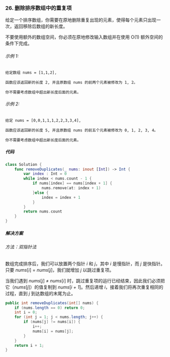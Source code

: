 
### 26. 删除排序数组中的重复项

给定一个排序数组，你需要在原地删除重复出现的元素，使得每个元素只出现一次，返回移除后数组的新长度。

不要使用额外的数组空间，你必须在原地修改输入数组并在使用 O(1) 额外空间的条件下完成。

###### 示例 1:

```
给定数组 nums = [1,1,2], 

函数应该返回新的长度 2, 并且原数组 nums 的前两个元素被修改为 1, 2。 

你不需要考虑数组中超出新长度后面的元素。
```

###### 示例 2:

```
给定 nums = [0,0,1,1,1,2,2,3,3,4],

函数应该返回新的长度 5, 并且原数组 nums 的前五个元素被修改为 0, 1, 2, 3, 4。

你不需要考虑数组中超出新长度后面的元素。
```

##### 代码

``` swift
class Solution {
    func removeDuplicates(_ nums: inout [Int]) -> Int {
        var index : Int = 0
        while index < nums.count - 1 {
            if nums[index] == nums[index + 1] {
                nums.remove(at: index + 1)
            }else {
                index = index + 1
            }
        }
        return nums.count
    }
}
```

##### 解决方案

###### 方法：双指针法

数组完成排序后，我们可以放置两个指针 *i* 和 *j*，其中 *i* 是慢指针，而 *j* 是快指针。只要 *nums*[*i*] = *nums*[*j*]，我们就增加 *j* 以跳过重复项。

当我们遇到 *nums*[*j*] ≠ *nums*[*i*] 时，跳过重复项的运行已经结束，因此我们必须把它（*nums*[*j*]）的值复制到 *nums*[*i + 1*]。然后递增 *i*，接着我们将再次重复相同的过程，直到 *j* 到达数组的末尾为止。

```java
public int removeDuplicates(int[] nums) {
    if (nums.length == 0) return 0;
    int i = 0;
    for (int j = 1; j < nums.length; j++) {
        if (nums[j] != nums[i]) {
            i++;
            nums[i] = nums[j];
        }
    }
    return i + 1;
}
```


